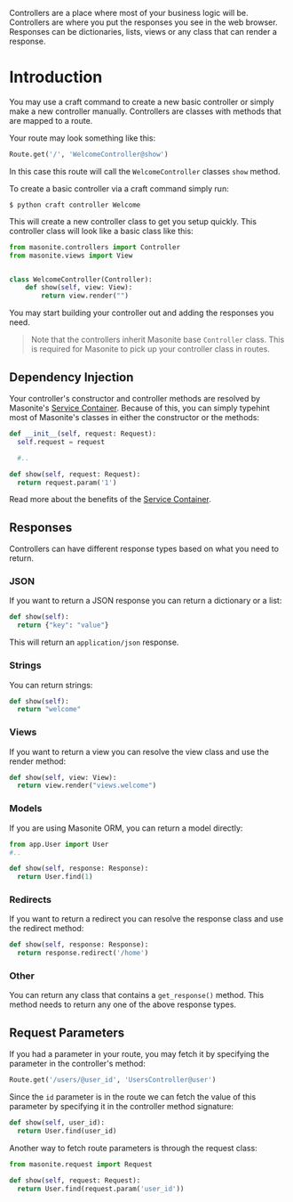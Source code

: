 Controllers are a place where most of your business logic will be. Controllers are where you put the responses you see in the web browser. Responses can be dictionaries, lists, views or any class that can render a response.

# Introduction

You may use a craft command to create a new basic controller or simply make a new controller manually. Controllers are classes with methods that are mapped to a route.

Your route may look something like this:

```python
Route.get('/', 'WelcomeController@show')
```

In this case this route will call the `WelcomeController` classes `show` method.

To create a basic controller via a craft command simply run:

```
$ python craft controller Welcome
```

This will create a new controller class to get you setup quickly. This controller class will look like a basic class like this:

```python
from masonite.controllers import Controller
from masonite.views import View


class WelcomeController(Controller):
    def show(self, view: View):
        return view.render("")
```

You may start building your controller out and adding the responses you need.

> Note that the controllers inherit Masonite base `Controller` class. This is required for Masonite to pick up your controller class in routes.

## Dependency Injection

Your controller's constructor and controller methods are resolved by Masonite's [Service Container](architectural-concepts/service-container.md). Because of this, you can simply typehint most of Masonite's classes in either the constructor or the methods:

```python
def __init__(self, request: Request):
  self.request = request

  #..

def show(self, request: Request):
  return request.param('1')
```

Read more about the benefits of the [Service Container](architectural-concepts/service-container.md).

## Responses

Controllers can have different response types based on what you need to return.

### JSON

If you want to return a JSON response you can return a dictionary or a list:

```python
def show(self):
  return {"key": "value"}
```

This will return an `application/json` response.

### Strings

You can return strings:

```python
def show(self):
  return "welcome"
```

### Views

If you want to return a view you can resolve the view class and use the render method:

```python
def show(self, view: View):
  return view.render("views.welcome")
```

### Models

If you are using Masonite ORM, you can return a model directly:

```python
from app.User import User
#..

def show(self, response: Response):
  return User.find(1)
```

### Redirects

If you want to return a redirect you can resolve the response class and use the redirect method:

```python
def show(self, response: Response):
  return response.redirect('/home')
```

### Other

You can return any class that contains a `get_response()` method. This method needs to return any one of the above response types.

## Request Parameters

If you had a parameter in your route, you may fetch it by specifying the parameter in the controller's method:

```python
Route.get('/users/@user_id', 'UsersController@user')
```

Since the `id` parameter is in the route we can fetch the value of this parameter by specifying it in the controller method signature:

```python
def show(self, user_id):
  return User.find(user_id)
```

Another way to fetch route parameters is through the request class:

```python
from masonite.request import Request

def show(self, request: Request):
  return User.find(request.param('user_id'))
```

